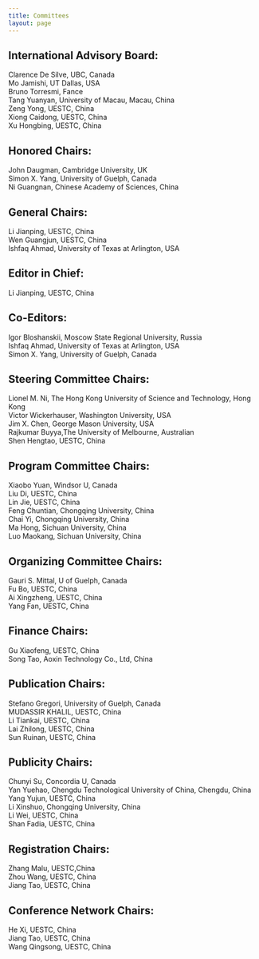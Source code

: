 ```yaml
---
title: Committees
layout: page
---
```


## International Advisory Board:

Clarence De Silve, UBC, Canada  
Mo Jamishi, UT Dallas, USA  
Bruno Torresmi, Fance  
Tang Yuanyan, University of Macau, Macau, China  
Zeng Yong, UESTC, China  
Xiong Caidong, UESTC, China  
Xu Hongbing, UESTC, China  

## Honored Chairs:

John Daugman, Cambridge University, UK  
Simon X. Yang, University of Guelph, Canada  
Ni Guangnan, Chinese Academy of Sciences, China  

## General Chairs:

Li Jianping, UESTC, China  
Wen Guangjun, UESTC, China  
Ishfaq Ahmad, University of Texas at Arlington, USA  

## Editor in Chief:

Li Jianping, UESTC, China  

## Co-Editors:

Igor Bloshanskii, Moscow State Regional University, Russia  
Ishfaq Ahmad, University of Texas at Arlington, USA  
Simon X. Yang, University of Guelph, Canada  

## Steering Committee Chairs: 

Lionel M. Ni, The Hong Kong University of Science and Technology, Hong Kong  
Victor Wickerhauser, Washington University, USA  
Jim X. Chen, George Mason University, USA  
Rajkumar Buyya,The University of Melbourne, Australian  
Shen Hengtao, UESTC, China  
<!--
Guang Jun Wen, UESTC, China  
-->

## Program Committee Chairs: 

Xiaobo Yuan, Windsor U, Canada  
Liu Di, UESTC, China  
Lin Jie, UESTC, China  
Feng Chuntian, Chongqing University, China  
Chai Yi, Chongqing University, China  
Ma Hong, Sichuan University, China  
Luo Maokang, Sichuan University, China  

## Organizing Committee Chairs:

Gauri S. Mittal, U of Guelph, Canada  
Fu Bo, UESTC, China  
Ai Xingzheng, UESTC, China  
Yang Fan, UESTC, China  

## Finance Chairs:

Gu Xiaofeng, UESTC, China  
Song Tao, Aoxin Technology Co., Ltd, China  

## Publication Chairs:

Stefano Gregori, University of Guelph, Canada  
MUDASSIR KHALIL, UESTC, China  
Li Tiankai, UESTC, China  
Lai Zhilong, UESTC, China  
Sun Ruinan, UESTC, China  

## Publicity Chairs:

Chunyi Su, Concordia U, Canada  
Yan Yuehao, Chengdu Technological University of China, Chengdu, China  
Yang Yujun, UESTC, China  
Li Xinshuo, Chongqing University, China  
Li Wei, UESTC, China  
Shan Fadia, UESTC, China  

## Registration Chairs:

Zhang Malu, UESTC,China  
Zhou Wang, UESTC, China  
Jiang Tao, UESTC, China  


## Conference Network Chairs:

He Xi, UESTC, China  
Jiang Tao, UESTC, China  
Wang Qingsong, UESTC, China  
